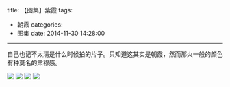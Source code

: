 title: 【图集】紫霞
tags:
  - 朝霞
categories:
  - 图集
date: 2014-11-30 14:28:00
---
自己也记不太清是什么时候拍的片子。只知道这其实是朝霞，然而那火一般的颜色有种莫名的肃穆感。

![](http://mmbiz.qlogo.cn/mmbiz/xBmfrfspdry2uCBqfAQaFhmIsCrsOQdK912wcUFcgAr6spH7MpdkshErL0brKzz5YybOsXCE3HXZPuQabDet6Q/0)
![](http://mmbiz.qlogo.cn/mmbiz/xBmfrfspdry2uCBqfAQaFhmIsCrsOQdK3jvtTib9k6UCP1JO2awM6ZlVJVcd2ic8rqmLCQdwWGg6TQpu9Mbpl7ibw/0)
![](http://mmbiz.qlogo.cn/mmbiz/xBmfrfspdry2uCBqfAQaFhmIsCrsOQdKflSrMxZjpXQp8rmO2rYA7R47o0kzw4gic1ZN5kiaVfHnrLPK6W9h77sA/0)
![](http://mmbiz.qlogo.cn/mmbiz/xBmfrfspdry2uCBqfAQaFhmIsCrsOQdK4ZqaC0YvYWlwFyAHKJNI5CE8g3eEr3OuuDGkI8HWlCiaqKr3SWUZCcA/0)